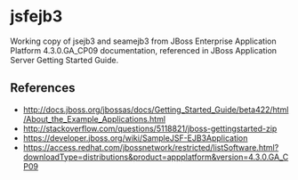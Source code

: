 # jsfejb3

Working copy of jsejb3 and seamejb3 from JBoss Enterprise Application Platform 4.3.0.GA_CP09 documentation, referenced in JBoss Application Server Getting Started Guide. 

## References
* http://docs.jboss.org/jbossas/docs/Getting_Started_Guide/beta422/html/About_the_Example_Applications.html
* http://stackoverflow.com/questions/5118821/jboss-gettingstarted-zip
* https://developer.jboss.org/wiki/SampleJSF-EJB3Application
* https://access.redhat.com/jbossnetwork/restricted/listSoftware.html?downloadType=distributions&product=appplatform&version=4.3.0.GA_CP09
